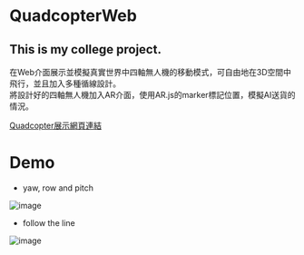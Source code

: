 # QuadcopterWeb

## This is my college project.

在Web介面展示並模擬真實世界中四軸無人機的移動模式，可自由地在3D空間中飛行，並且加入多種循線設計。  
將設計好的四軸無人機加入AR介面，使用AR.js的marker標記位置，模擬AI送貨的情況。

[Quadcopter展示網頁連結](https://jason870509.github.io/QuadcopterWeb/quadcopter.html "link")


# Demo

* yaw, row and pitch

![image](https://github.com/jason870509/QuadcopterWeb/blob/master/others/images/yaw%2C%20row%20and%20pitch.gif)

* follow the line

![image](https://github.com/jason870509/QuadcopterWeb/blob/master/others/images/yaw%2C%20row%20and%20pitch.gif)
